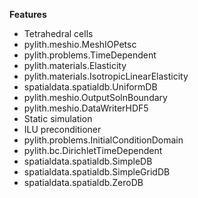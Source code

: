 
**Features**

* Tetrahedral cells
* pylith.meshio.MeshIOPetsc
* pylith.problems.TimeDependent
* pylith.materials.Elasticity
* pylith.materials.IsotropicLinearElasticity
* spatialdata.spatialdb.UniformDB
* pylith.meshio.OutputSolnBoundary
* pylith.meshio.DataWriterHDF5
* Static simulation
* ILU preconditioner
* pylith.problems.InitialConditionDomain
* pylith.bc.DirichletTimeDependent
* spatialdata.spatialdb.SimpleDB
* spatialdata.spatialdb.SimpleGridDB
* spatialdata.spatialdb.ZeroDB
